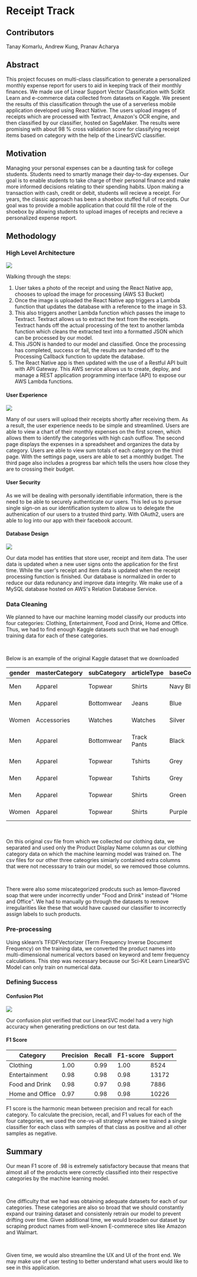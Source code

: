 # Receipt Track

## Contributors
Tanay Komarlu, Andrew Kung, Pranav Acharya

## Abstract
This project focuses on multi-class classification to generate a personalized monthly expense report for users to aid in keeping track of their monthly finances. We made use of Linear Support Vector Classification with SciKit Learn and e-commerce data collected from datasets on Kaggle. We present the results of this classification through the use of a serverless mobile application developed using React Native. The users upload images of receipts which are processed with Textract, Amazon's OCR engine, and then classified by our classifier, hosted on SageMaker. The results were promising with about 98 % cross validation score for classifying receipt items based on category with the help of the LinearSVC classifier.

## Motivation
Managing your personal expenses can be a daunting task for college students. Students need to smartly manage their day-to-day expenses. Our goal is to enable students to take charge of their personal finance and make more informed decisions relating to their spending habits. Upon making a transaction with cash, credit or debit, students will recieve a receipt. For years, the classic approach has been a shoebox stuffed full of receipts. Our goal was to provide a mobile application that could fill the role of the shoebox by allowing students to upload images of receipts and recieve a personalized expense report.

## Methodology

### High Level Architecture
![](ReadMeImages/HighLevelArchitecture.png)

Walking through the steps:

1. User takes a photo of the receipt and using the React Native app, chooses to upload the image for processing (AWS S3 Bucket)
2. Once the image is uploaded the React Native app triggers a Lambda function that updates the database with a reference to the image in S3. 
3. This also triggers another Lambda function which passes the image to Textract. Textract allows us to extract the text from the receipts. Textract hands off the actual processing of the text to another lambda function which cleans the extracted text into a formatted JSON which can be processed by our model. 
4. This JSON is handed to our model and classified. Once the processing has completed, success or fail, the results are handed off to the Processing Callback function to update the database. 
5. The React Native app is then updated with the use of a Restful API built with API Gateway. This AWS service allows us to create, deploy, and manage a REST application programming interface (API) to expose our AWS Lambda functions. 

#### User Experience
![](ReadMeImages/Wireframe.png)

Many of our users will upload their receipts shortly after receiving them. As a result, the user experience needs to be simple and streamlined. Users are able to view a chart of their monthly expenses on the first screen, which allows them to identify the categories with high cash outflow. The second page displays the expenses in a spreadsheet and organizes the data by category. Users are able to view sum totals of each category on the third page. With the settings page, users are able to set a monthly budget. The third page also includes a progress bar which tells the users how close they are to crossing their budget.

#### User Security
As we will be dealing with personally identifiable information, there is the need to be able to securely authenticate our users. This led us to pursue single sign-on as our identification system to allow us to delegate the authenication of our users to a trusted third party. With OAuth2, users are able to log into our app with their facebook account. 

#### Database Design
![](ReadMeImages/rdsDatabaseDesign.png)

Our data model has entities that store user, receipt and item data. The user data is updated when a new user signs onto the application for the first time. While the user's receipt and item data is updated when the receipt processing function is finished. Our database is normalized in order to reduce our data redunancy and improve data integrity. We make use of a MySQL database hosted on AWS's Relation Database Service.

### Data Cleaning

We planned to have our machine learning model classify our products into four categories: Clothing, Entertainment, Food and Drink, Home and Office. Thus, we had to find enough Kaggle datasets such that we had enough training data for each of these categories.

<br/>

Below is an example of the original Kaggle dataset that we downloaded 

| gender | masterCategory | subCategory      | articleType      | baseColour | season | year | usage  | productDisplayName                                    |
|--------|----------------|------------------|------------------|------------|--------|------|--------|-------------------------------------------------------|
| Men    | Apparel        | Topwear          | Shirts           | Navy Blue  | Fall   | 2011 | Casual | Turtle Check Men Navy Blue Shirt                      |
| Men    | Apparel        | Bottomwear       | Jeans            | Blue       | Summer | 2012 | Casual | Peter England Men Party Blue Jeans                    |
| Women  | Accessories    | Watches          | Watches          | Silver     | Winter | 2016 | Casual | Titan Women Silver Watch                              |
| Men    | Apparel        | Bottomwear       | Track Pants      | Black      | Fall   | 2011 | Casual | Manchester United Men Solid Black Track Pants         |
| Men    | Apparel        | Topwear          | Tshirts          | Grey       | Summer | 2012 | Casual | Puma Men Grey T-shirt                                 |
| Men    | Apparel        | Topwear          | Tshirts          | Grey       | Summer | 2011 | Casual | Inkfruit Mens Chain Reaction T-shirt                  |
| Men    | Apparel        | Topwear          | Shirts           | Green      | Summer | 2012 | Ethnic | Fabindia Men Striped Green Shirt                      |
| Women  | Apparel        | Topwear          | Shirts           | Purple     | Summer | 2012 | Casual | Jealous 21 Women Purple Shirt                         |

<br/>

On this original csv file from which we collected our clothing data, we separated and used only the Product Display Name column as our clothing category data on which the machine learning model was trained on. The csv files for our other three cateogries simiarly contained extra columns that were not necesssary to train our model, so we removed those columns. 

<br/>

There were also some miscategorized prodcuts such as lemon-flavored soap that were under incorrectly under "Food and Drink" instead of "Home and Office". We had to manually go through the datasets to remove irregularities like these that would have caused  our classifier to incorrectly assign labels to such products. 

### Pre-processing

Using sklearn’s TFIDFVectorizer (Term Frequency Inverse Document Frequency) on the training data, we converted the product names into multi-dimensional numerical vectors based on keyword and temr frequency calculations. This step was necessary because our Sci-Kit Learn LinearSVC Model can only train on numerical data.


### Defining Success

#### Confusion Plot 

![](ReadMeImages/ConfusionPlot.png)

Our confusion plot verified that our LinearSVC model had a very high accuracy when generating predictions on our test data.

#### F1 Score


| Category | Precision | Recall | F1-score | Support |
|--------|--------|--------|--------|--------|
| Clothing | 1.00 | 0.99 | 1.00 | 8524 |
| Entertainment | 0.98 | 0.98 | 0.98 | 13172 |
| Food and Drink | 0.98 | 0.97 | 0.98 | 7886 |
| Home and Office | 0.97 | 0.98 | 0.98 | 10226 |


F1 score is the harmonic mean between precision and recall for each category. To calculate the precision, recall, and F1 values for each of the four categories, we used the one-vs-all strategy where we trained a single classifier for each class with samples of that class as positive and all other samples as negative. 


## Summary

Our mean F1 score of .98 is extremely satisfactory because that means that almost all of the products were correctly classified into their respective categories by the machine learning model. 

<br/> 

One difficulty that we had was obtaining adequate datasets for each of our categories. These categories are also so broad that we should constantly expand our training dataset and consistenly retrain our model to prevent drifting over time. Given additional time, we would broaden our dataset by scraping product names from well-known E-commerece sites like Amazon and Walmart. 

<br/> 

Given time, we would also streamline the UX and UI of the front end. We may make use of user testing to better understand what users would like to see in this application.
